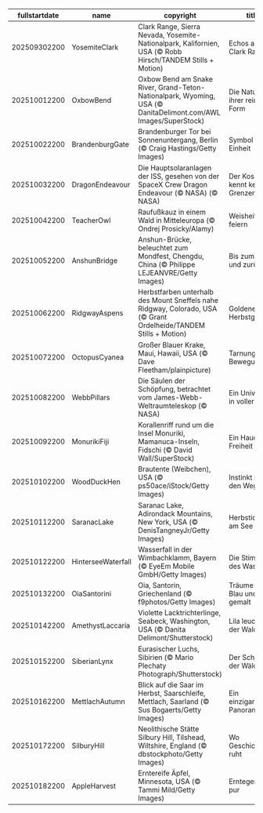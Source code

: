 |fullstartdate|name|copyright|title|image|
|--|--|--|--|--|
202509302200|YosemiteClark|Clark Range, Sierra Nevada, Yosemite-Nationalpark, Kalifornien, USA (© Robb Hirsch/TANDEM Stills + Motion)|Echos aus der Clark Range|![](/de-DE/2025/10/202509302200YosemiteClark.jpg)|
202510012200|OxbowBend|Oxbow Bend am Snake River, Grand-Teton-Nationalpark, Wyoming, USA (© DanitaDelimont.com/AWL Images/SuperStock)|Die Natur in ihrer reinsten Form|![](/de-DE/2025/10/202510012200OxbowBend.jpg)|
202510022200|BrandenburgGate|Brandenburger Tor bei Sonnenuntergang, Berlin (© Craig Hastings/Getty Images)|Symbol der Einheit|![](/de-DE/2025/10/202510022200BrandenburgGate.jpg)|
202510032200|DragonEndeavour|Die Hauptsolaranlagen der ISS, gesehen von der SpaceX Crew Dragon Endeavour (© NASA)  (© NASA)|Der Kosmos kennt keine Grenzen|![](/de-DE/2025/10/202510032200DragonEndeavour.jpg)|
202510042200|TeacherOwl|Raufußkauz in einem Wald in Mitteleuropa (© Ondrej Prosicky/Alamy)|Weisheit feiern|![](/de-DE/2025/10/202510042200TeacherOwl.jpg)|
202510052200|AnshunBridge|Anshun-Brücke, beleuchtet zum Mondfest, Chengdu, China (© Philippe LEJEANVRE/Getty Images)|Bis zum Mond und zurück|![](/de-DE/2025/10/202510052200AnshunBridge.jpg)|
202510062200|RidgwayAspens|Herbstfarben unterhalb des Mount Sneffels nahe Ridgway, Colorado, USA (© Grant Ordelheide/TANDEM Stills + Motion)|Goldener Herbstglanz|![](/de-DE/2025/10/202510062200RidgwayAspens.jpg)|
202510072200|OctopusCyanea|Großer Blauer Krake, Maui, Hawaii, USA (© Dave Fleetham/plainpicture)|Tarnung in Bewegung|![](/de-DE/2025/10/202510072200OctopusCyanea.jpg)|
202510082200|WebbPillars|Die Säulen der Schöpfung, betrachtet vom James-Webb-Weltraumteleskop (© NASA)|Ein Universum in voller Blüte|![](/de-DE/2025/10/202510082200WebbPillars.jpg)|
202510092200|MonurikiFiji|Korallenriff rund um die Insel Monuriki, Mamanuca-Inseln, Fidschi (© David Wall/SuperStock)|Ein Hauch von Freiheit|![](/de-DE/2025/10/202510092200MonurikiFiji.jpg)|
202510102200|WoodDuckHen|Brautente (Weibchen), USA (© ps50ace/iStock/Getty Images)|Instinkt kennt den Weg|![](/de-DE/2025/10/202510102200WoodDuckHen.jpg)|
202510112200|SaranacLake|Saranac Lake, Adirondack Mountains, New York, USA (© DenisTangneyJr/Getty Images)|Herbstidylle am See|![](/de-DE/2025/10/202510112200SaranacLake.jpg)|
202510122200|HinterseeWaterfall|Wasserfall in der Wimbachklamm, Bayern (© EyeEm Mobile GmbH/Getty Images)|Die Stimme des Wassers|![](/de-DE/2025/10/202510122200HinterseeWaterfall.jpg)|
202510132200|OiaSantorini|Oia, Santorin, Griechenland (© f9photos/Getty Images)|Träume in Blau und Weiß gemalt|![](/de-DE/2025/10/202510132200OiaSantorini.jpg)|
202510142200|AmethystLaccaria|Violette Lacktrichterlinge, Seabeck, Washington, USA (© Danita Delimont/Shutterstock)|Lila leuchtet der Wald|![](/de-DE/2025/10/202510142200AmethystLaccaria.jpg)|
202510152200|SiberianLynx|Eurasischer Luchs, Sibirien (© Mario Plechaty Photograph/Shutterstock)|Der Schatten der Wälder|![](/de-DE/2025/10/202510152200SiberianLynx.jpg)|
202510162200|MettlachAutumn|Blick auf die Saar im Herbst, Saarschleife, Mettlach, Saarland (© Sus Bogaerts/Getty Images)|Ein einzigartiger Panoramablick|![](/de-DE/2025/10/202510162200MettlachAutumn.jpg)|
202510172200|SilburyHill|Neolithische Stätte Silbury Hill, Tilshead, Wiltshire, England (© dbstockphoto/Getty Images)|Wo Geschichte ruht|![](/de-DE/2025/10/202510172200SilburyHill.jpg)|
202510182200|AppleHarvest|Erntereife Äpfel, Minnesota, USA (© Tammi Mild/Getty Images)|Erntegenuss pur|![](/de-DE/2025/10/202510182200AppleHarvest.jpg)|
